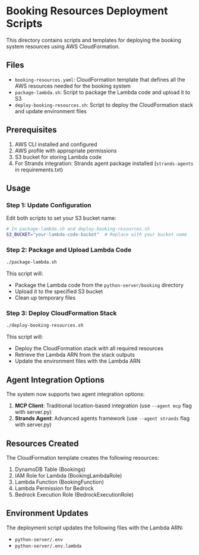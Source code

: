 # Booking Resources Deployment Scripts

This directory contains scripts and templates for deploying the booking system resources using AWS CloudFormation.

## Files

- `booking-resources.yaml`: CloudFormation template that defines all the AWS resources needed for the booking system
- `package-lambda.sh`: Script to package the Lambda code and upload it to S3
- `deploy-booking-resources.sh`: Script to deploy the CloudFormation stack and update environment files

## Prerequisites

1. AWS CLI installed and configured
2. AWS profile with appropriate permissions
3. S3 bucket for storing Lambda code
4. For Strands integration: Strands agent package installed (`strands-agents` in requirements.txt)

## Usage

### Step 1: Update Configuration

Edit both scripts to set your S3 bucket name:

```bash
# In package-lambda.sh and deploy-booking-resources.sh
S3_BUCKET="your-lambda-code-bucket"  # Replace with your bucket name
```

### Step 2: Package and Upload Lambda Code

```bash
./package-lambda.sh
```

This script will:
- Package the Lambda code from the `python-server/booking` directory
- Upload it to the specified S3 bucket
- Clean up temporary files

### Step 3: Deploy CloudFormation Stack

```bash
./deploy-booking-resources.sh
```

This script will:
- Deploy the CloudFormation stack with all required resources
- Retrieve the Lambda ARN from the stack outputs
- Update the environment files with the Lambda ARN

## Agent Integration Options

The system now supports two agent integration options:

1. **MCP Client**: Traditional location-based integration (use `--agent mcp` flag with server.py)
2. **Strands Agent**: Advanced agents framework (use `--agent strands` flag with server.py)

## Resources Created

The CloudFormation template creates the following resources:

1. DynamoDB Table (Bookings)
2. IAM Role for Lambda (BookingLambdaRole)
3. Lambda Function (BookingFunction)
4. Lambda Permission for Bedrock
5. Bedrock Execution Role (BedrockExecutionRole)

## Environment Updates

The deployment script updates the following files with the Lambda ARN:

- `python-server/.env`
- `python-server/.env.lambda`
